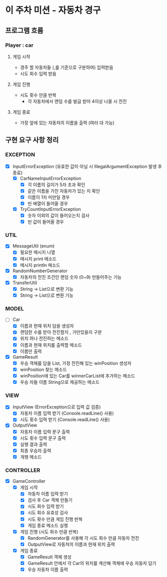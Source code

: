 # 이 주차 미션 - 자동차 경구

## 프로그램 흐름

### Player : car

1. 게임 시작
    - 경주 할 자동차들 (,를 기준으로 구분하여) 입력받음
    - 시도 회수 입력 받음

2. 게임 진행
    - 시도 횟수 만큼 반복
      - 각 자동차에서 랜덤 수를 발급 받아 4이상 나올 시 전진

3. 게임 종료
    - 가장 앞에 있는 자동차의 이름을 출력 (여러 대 가능)

## 구현 요구 사항 정리

### EXCEPTION
- [x] InputErrorException (유효한 값이 아닐 시 IllegalArgumentException 발생 후 종료)
    - [x] CarNameInputErrorException
      - [x] 각 이름의 길이가 5자 초과 확인
      - [x] 같은 이름을 가진 자동차가 있는 지 확인
      - [x] 이름이 1자 미만일 경우
      - [x] 빈 배열이 들어올 경우
    
    - [x] TryCountInputErrorException
      - [x] 숫자 이외의 값이 들어오는지 검사
      - [x] 빈 값이 들어올 경우

### UTIL
- [x] MessageUtil (enum)
  - [x] 필요한 메시지 나열
  - [x] 메시지 print 메소드
  - [x] 메시지 println 메소드

- [x] RandomNumberGenerator
  - [x] 자동차의 전진 조건인 랜덤 숫자 (0~9) 만들어주는 기능

- [x] TransferUtil
  - [x] String -> List<String>으로 변환 기능
  - [x] String -> List<Car>으로 변환 기능

### MODEL
- [ ] Car
  - [x] 이름과 현재 위치 담을 생성자
  - [x] 랜덤한 수를 받아 전진할지 , 가만있을지 구분
  - [x] 위치 하나 전진하는 메소드
  - [x] 이름과 현재 위치를 출력할 메소드
  - [x] 이름만 출력

- [x] GameResult
  - [x] 우승 객체를 담을 List<Car>, 가정 전진해 있는 winPosition 생성자
  - [x] winPosition 찾는 메소드
  - [x] winPosition에 있는 Car를 winnerCarList에 추가하는 메소드
  - [x] 우승 차들 이름 String으로 제공하는 메소드

### VIEW
- [x] InputView (ErrorException으로 입력 값 검증)
  - [x] 자동차 이름 입력 받기 (Console.readLine() 사용)
  - [x] 시도 횟수 입력 받기 (Console.readLine() 사용)

- [x] OutputView
  - [x] 자동차 이름 입력 문구 출력
  - [x] 시도 횟수 입력 문구 출력
  - [x] 실행 결과 출력
  - [x] 최종 우승자 출력
  - [x] 개행 메소드

### CONTROLLER
- [x] GameController
  - [x] 게임 시작
    - [x] 자동차 이름 입력 받기
    - [x] 검사 후 Car 객체 만들기
    - [x] 시도 회수 입력 받기
    - [x] 시도 회수 유효성 검사
    - [x] 시도 횟수 만큼 게임 진행 반복
    - [x] 게임 종료 메소드 실행

  - [x] 게임 진행 (시도 회수 만큼 반복) 
    - [x] RandomGenerator를 사용해 각 시도 회수 만큼 자동차 전진
    - [x] OutputView로 자동차의 이름과 현재 위치 출력

  - [x] 게임 종료
    - [x] GameResult 객체 생성
    - [x] GameResult 안에서 각 Car의 위치를 계산해 객체에 우승 자동차 담기
    - [x] 우승 자동차 이름 출력
